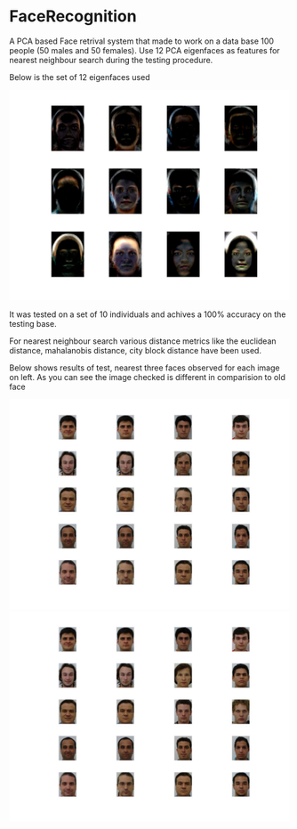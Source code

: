 # FaceRecognition

A PCA based Face retrival system that made to work on a data base 100 people (50 males and 50 females).
Use 12 PCA eigenfaces as features for nearest neighbour search during the testing procedure.

Below is the set of 12 eigenfaces used

![Eigenfaces](eigenfaces.jpg)

It was tested on a set of 10 individuals and achives a 100% accuracy on the testing base.

For nearest neighbour search various distance metrics like the euclidean distance, mahalanobis distance, city block distance have been used.

Below shows results of test, nearest three faces observed for each image on left. As you can see the image checked is different in comparision to old face

![Results of City Block](city_block.jpg)
![Results of Euclidean Block](eucledian.jpg)
